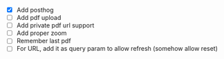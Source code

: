 - [x] Add posthog
- [ ] Add pdf upload
- [ ] Add private pdf url support
- [ ] Add proper zoom
- [ ] Remember last pdf
- [ ] For URL, add it as query param to allow refresh (somehow allow reset)
